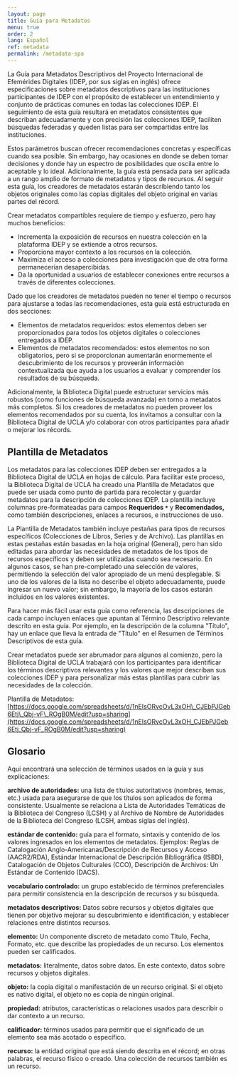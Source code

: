 ```yaml
---
layout: page
title: Guía para Metadatos
menu: true
order: 2
lang: Español
ref: metadata
permalink: /metadata-spa
---
```


La Guía para Metadatos Descriptivos del Proyecto Internacional de Efemérides Digitales (IDEP, por sus siglas en inglés) ofrece especificaciones sobre metadatos descriptivos para las instituciones participantes de IDEP con el propósito de establecer un entendimiento y conjunto de prácticas comunes en todas las colecciones IDEP. El seguimiento de esta guía resultará en metadatos consistentes que describan adecuadamente y con precisión las colecciones IDEP, faciliten búsquedas federadas y queden listas para ser compartidas entre las instituciones.

Estos parámetros buscan ofrecer recomendaciones concretas y específicas cuando sea posible. Sin embargo, hay ocasiones en donde se deben tomar decisiones y donde hay un espectro de posibilidades que oscila entre lo aceptable y lo ideal. Adicionalmente, la guía está pensada para ser aplicada a un rango amplio de formato de metadatos y tipos de recursos. Al seguir esta guía, los creadores de metadatos estarán describiendo tanto los objetos originales como las copias digitales del objeto original en varias partes del récord.

Crear metadatos compartibles requiere de tiempo y esfuerzo, pero hay muchos beneficios:

* Incrementa la exposición de recursos en nuestra colección en la plataforma IDEP y se extiende a otros recursos.
* Proporciona mayor contexto a los recursos en la colección.
* Maximiza el acceso a colecciones para investigación que de otra forma permanecerían desapercibidas.
* Da la oportunidad a usuarios de establecer conexiones entre recursos a través de diferentes colecciones.

Dado que los creadores de metadatos pueden no tener el tiempo o recursos para ajustarse a todas las recomendaciones, esta guía está estructurada en dos secciones:

* Elementos de metadatos requeridos: estos elementos deben ser proporcionados para todos los objetos digitales o colecciones entregados a IDEP.
* Elementos de metadatos recomendados: estos elementos no son obligatorios, pero si se proporcionan aumentarán enormemente el descubrimiento de los recursos y proveerán información contextualizada que ayuda a los usuarios a evaluar y comprender los resultados de su búsqueda.

Adicionalmente, la Biblioteca Digital puede estructurar servicios más robustos (como funciones de búsqueda avanzada) en torno a metadatos más completos. Si los creadores de metadatos no pueden proveer los elementos recomendados por su cuenta, los invitamos a consultar con la Biblioteca Digital de UCLA y/o colaborar con otros participantes para añadir o mejorar los récords.

## Plantilla de Metadatos

Los metadatos para las colecciones IDEP deben ser entregados a la Biblioteca Digital de UCLA en hojas de cálculo. Para facilitar este proceso, la Biblioteca Digital de UCLA ha creado una Plantilla de Metadatos que puede ser usada como punto de partida para recolectar y guardar metadatos para la descripción de colecciones IDEP. La plantilla incluye columnas pre-formateadas para campos **Requeridos `*`** y **Recomendados,** como también descripciones, enlaces a recursos, e instrucciones de uso.

La Plantilla de Metadatos también incluye pestañas para tipos de recursos específicos (Colecciones de Libros, Series y de Archivo). Las plantillas en estas pestañas están basadas en la hoja original (General), pero han sido editadas para abordar las necesidades de metadatos de los tipos de recursos específicos y deben ser utilizadas cuando sea necesario. En algunos casos, se han pre-completado una selección de valores, permitiendo la selección del valor apropiado de un menú desplegable. Si uno de los valores de la lista no describe el objeto adecuadamente, puede ingresar un nuevo valor; sin embargo, la mayoría de los casos estarán incluidos en los valores existentes.

Para hacer más fácil usar esta guía como referencia, las descripciones de cada campo incluyen enlaces que apuntan al Término Descriptivo relevante descrito en esta guía. Por ejemplo, en la descripción de la columna &quot;Título&quot;, hay un enlace que lleva la entrada de &quot;Título&quot; en el Resumen de Términos Descriptivos de esta guía.

Crear metadatos puede ser abrumador para algunos al comienzo, pero la Biblioteca Digital de UCLA trabajará con los participantes para identificar los términos descriptivos relevantes y los valores que mejor describan sus colecciones IDEP y para personalizar más estas plantillas para cubrir las necesidades de la colección.

Plantilla de Metadatos:
[https://docs.google.com/spreadsheets/d/1nEIsORvcOvL3xOH\_CJEbPJGeb6Etj\_Qbj-vF\_ROgB0M/edit?usp=sharing](https://docs.google.com/spreadsheets/d/1nEIsORvcOvL3xOH_CJEbPJGeb6Etj_Qbj-vF_ROgB0M/edit?usp=sharing)

## Glosario

Aquí encontrará una selección de términos usados en la guía y sus explicaciones:

**archivo de autoridades:** una lista de títulos autoritativos (nombres, temas, etc.) usada para asegurarse de que los títulos son aplicados de forma consistente. Usualmente se relaciona a Lista de Autoridades Temáticas de la Biblioteca del Congreso (LCSH) y al Archivo de Nombre de Autoridades de la Biblioteca del Congreso (LCSH, ambas siglas del inglés).

**estándar de contenido:** guía para el formato, sintaxis y contenido de los valores ingresados en los elementos de metadatos. Ejemplos: Reglas de Catalogación Anglo-Americanas/Descripción de Recursos y Acceso (AACR2/RDA), Estándar Internacional de Descripción Bibliográfica (ISBD), Catalogación de Objetos Culturales (CCO), Descripción de  Archivos: Un Estándar de Contenido (DACS).

**vocabulario controlado:** un grupo establecido de términos preferenciales para permitir consistencia en la descripción de recursos y su búsqueda.

**metadatos descriptivos:** Datos sobre recursos y objetos digitales que tienen por objetivo mejorar su descubrimiento e identificación, y establecer relaciones entre distintos recursos.

**elemento:** Un componente discreto de metadato como Título, Fecha, Formato, etc. que describe las propiedades de un recurso. Los elementos pueden ser calificados.

**metadatos:** literalmente, datos sobre datos. En este contexto, datos sobre recursos y objetos digitales.

**objeto:** la copia digital o manifestación de un recurso original. Si el objeto es nativo digital, el objeto no es copia de ningún original.

**propiedad:** atributos, características o relaciones usados para describir o dar contexto a un recurso.

**calificador:** términos usados para permitir que el significado de un elemento sea más acotado o específico.

**recurso:** la entidad original que está siendo descrita en el récord; en otras palabras, el recurso físico o creado. Una colección de recursos también es un recurso.
